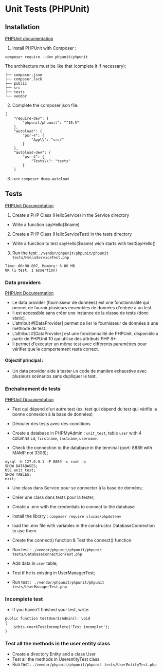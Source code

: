 # Unit Tests (PHPUnit)
 
## Installation 

[PHPUnit documentation](https://docs.phpunit.de/en/10.5/installation.html#installing-phpunit-with-composer)

1. Install PHPUnit with Composer :

```composer require --dev phpunit/phpunit```

The architecture must be like that (complete it if necessary): 
```
├── composer.json
├── composer.lock
├── public
├── src
├── tests
└── vendor
```

2. Complete the composer.json file: 

```
{
    "require-dev": {
        "phpunit/phpunit": "^10.5"
    },
    "autoload": {
        "psr-4": {
            "App\\": "src/"
        }
    },
    "autoload-dev": {
        "psr-4": {
            "Tests\\": "tests"
        }
    }
```

3. run: `composer dump-autoload`



## Tests 

[PHPUnit Documentation](https://docs.phpunit.de/en/10.5/writing-tests-for-phpunit.html)

1. Create a PHP Class (HelloService) in the Service directory
- Write a function sayHello($name)

2. Create a PHP Class (HelloServiceTest) in the tests directory 
- Write a function to test sayHello($name) wich starts with testSayHello()

3. Run the test: `./vendor/phpunit/phpunit/phpunit tests/HelloServiceTest.php`

```
Time: 00:00.007, Memory: 6.00 MB
OK (1 test, 1 assertion)
```


### Data providers 

[PHPUnit Documentation](https://docs.phpunit.de/en/10.5/writing-tests-for-phpunit.html#data-providers)

- Le data provider (fournisseur de données) est une fonctionnalité qui permet de fournir plusieurs ensembles de données d'entrée à un test.
- Il est accessible sans créer une instance de la classe de tests (donc static).
- L'attribut #[DataProvider] permet de lier le fournisseur de données à une méthode de test.
- L’attribut #[DataProvider] est une fonctionnalité de PHPUnit, disponible à partir de PHPUnit 10 qui utilise des attributs PHP 8+.
- Il permet d'exécuter un même test avec différents paramètres pour vérifier que le comportement reste correct. 

#### Objectif principal :
- Un data provider aide à tester un code de manière exhaustive avec plusieurs scénarios sans dupliquer le test.


### Enchaînement de tests 

[PHPUnit Documentation](https://docs.phpunit.de/en/10.5/writing-tests-for-phpunit.html#test-dependencies)

- Test qui dépend d'un autre test (ex: test qui dépend du test qui vérifie la bonne connexion à la base de données)
- Dérouler des tests avec des conditions

- Create a database in PHPMyAdmin : `unit_test`, table `user` with 4 columns `id`, `firstname`, `lastname`, `username`;
- Check the connection to the database in the terminal (port: 8889 with MAMP not 3306); 

```
mysql -h 127.0.0.1 -P 8889 -u root -p
SHOW DATABASES;
USE unit_test;
SHOW TABLES;
exit; 
```

- Une class dans Service pour se connecter à la base de données; 
- Créer une class dans tests pour la tester;
  
- Create a .env with the credentials to connect to the database
- Install the library : `composer require vlucas/phpdotenv`
- load the .env file with variables in the constructor DatabaseConnection to use them 
- Create the connect() function & Test the connect() function
- Run test : `./vendor/phpunit/phpunit/phpunit tests/DatabaseConnectionTest.php`

- Add data in `user` table; 
- Test if he is existing in UserManagerTest; 
- Run test : ` ./vendor/phpunit/phpunit/phpunit tests/UserManagerTest.php`


### Incomplete test 

- If you haven't finished your test, write:  

```
public function testUserIsAdmin(): void
{
    $this->markTestIncomplete('Test incomplet');
}
```


### Test all the methods in the user entity class 

- Create a directory Entity and a class User 
- Test all the methods in UserentityTest class 
- Run test : `./vendor/phpunit/phpunit/phpunit tests/UserEntityTest.php
  `